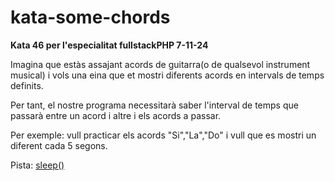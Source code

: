 # kata-some-chords

**Kata 46 per l'especialitat fullstackPHP 7-11-24**

Imagina que estàs assajant acords de guitarra(o de qualsevol instrument musical) i vols una eina que et mostri diferents acords en intervals de temps definits.

Per tant, el nostre programa necessitarà saber l'interval de temps que passarà entre un acord i altre i els acords a passar. 

Per exemple: vull practicar els acords "Si","La","Do" i vull que es mostri un diferent cada
5 segons.

Pista: [sleep()](https://www.w3schools.com/php/func_misc_sleep.asp)
